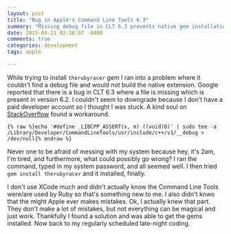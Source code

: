 ```yaml
---
layout: post
title: "Bug in Apple's Command Line Tools 6.3"
summary: "Missing debug file in CLT 6.3 prevents native gem installation."
date: 2015-04-21 02:38:07 -0400
comments: true
categories: development
tags: apple

---
```

While trying to install ```therubyracer``` gem I ran into a problem where it couldn't find a debug file and would not build the native extension. Google reported that there is a bug in CLT 6.3 where a file is missing which is present in version 6.2. I couldn't seem to downgrade because I don't have a paid developer account so I thought I was stuck. A kind soul on [StackOverflow](http://stackoverflow.com/a/29576048) found a workaround. <!-- more -->

``` plain
{% raw %}echo '#define _LIBCPP_ASSERT(x, m) ((void)0)' | sudo tee -a /Library/Developer/CommandLineTools/usr/include/c++/v1/__debug > /dev/null{% endraw %}
```

Never one to be afraid of messing with my system because hey, it's 2am, I'm tired, and furthermore, what could possibly go wrong? I ran the command, typed in my system password, and all seemed well. I then tried ```gem install therubyracer``` and it installed, finally.

I don't use XCode much and didn't actually know the Command Line Tools were/are used by Ruby so that's something new to me. I also didn't knwo that the might Apple ever makes mistakes. Ok, I actually knew that part. They don't make a lot of mistakes, but not everything can be magical and just work. Thankfully I found a solution and was able to get the gems installed. Now back to my regularly scheduled late-night coding.